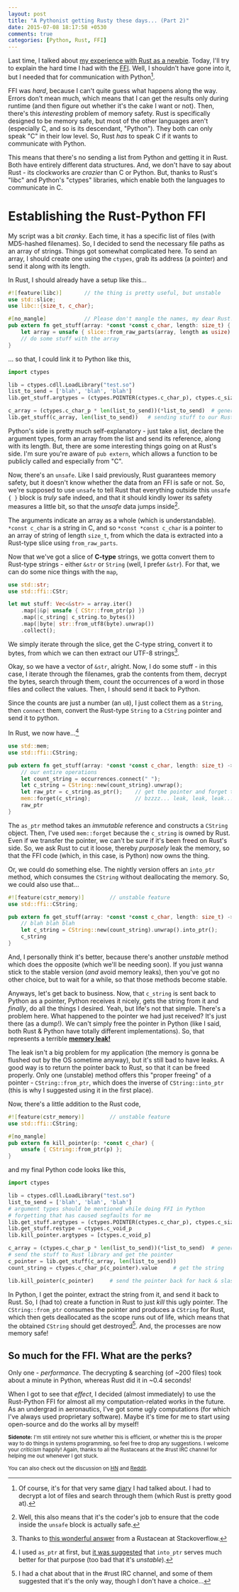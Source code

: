 ```yaml
---
layout: post
title: "A Pythonist getting Rusty these days... (Part 2)"
date: 2015-07-08 18:17:58 +0530
comments: true
categories: [Python, Rust, FFI]
---
```


Last time, I talked about [my experience with Rust as a newbie](http://wafflespeanut.github.io/blog/2015/07/05/a-pythonist-getting-rusty-these-days-dot). Today, I'll try to explain the hard time I had with the [FFI](http://en.wikipedia.org/wiki/Foreign_function_interface). Well, I shouldn't have gone into it, but I needed that for communication with Python[^1].

FFI was *hard*, because I can't quite guess what happens along the way. Errors don't mean much, which means that I can get the results only during runtime (and then figure out whether it's the cake I want or not). Then, there's this *interesting* problem of memory safety. Rust is specifically designed to be memory safe, but most of the other languages aren't (especially C, and so is its descendant, "Python"). They both can only speak "C" in their low level. So, Rust *has* to speak C if it wants to communicate with Python.

<!-- more -->

This means that there's no sending a list from Python and getting it in Rust. Both have entirely different data structures. And, we don't have to say about Rust - its clockworks are *crazier* than C or Python. But, thanks to Rust's "libc" and Python's "ctypes" libraries, which enable both the languages to communicate in C.

# Establishing the Rust-Python FFI

My script was a bit *cranky*. Each time, it has a specific list of files (with MD5-hashed filenames). So, I decided to send the necessary file paths as an array of strings. Things got somewhat complicated here. To send an array, I should create one using the `ctypes`, grab its address (a pointer) and send it along with its length.

In Rust, I should already have a setup like this...

``` rust
#![feature(libc)]       // the thing is pretty useful, but unstable
use std::slice;
use libc::{size_t, c_char};

#[no_mangle]            // Please don't mangle the names, my dear Rust!
pub extern fn get_stuff(array: *const *const c_char, length: size_t) {
    let array = unsafe { slice::from_raw_parts(array, length as usize) };
    // do some stuff with the array
}
```

... so that, I could link it to Python like this,

``` python
import ctypes

lib = ctypes.cdll.LoadLibrary("test.so")
list_to_send = ['blah', 'blah', 'blah']
lib.get_stuff.argtypes = (ctypes.POINTER(ctypes.c_char_p), ctypes.c_size_t)

c_array = (ctypes.c_char_p * len(list_to_send))(*list_to_send)  # generate the array
lib.get_stuff(c_array, len(list_to_send))   # sending stuff to our Rust library
```

Python's side is pretty much self-explanatory - just take a list, declare the argument types, form an array from the list and send its reference, along with its length. But, there are some interesting things going on at Rust's side. I'm sure you're aware of `pub extern`, which allows a function to be publicly called and especially from "C".

Now, there's an `unsafe`. Like I said previously, Rust guarantees memory safety, but it doesn't know whether the data from an FFI is safe or not. So, we're supposed to use `unsafe` to tell Rust that everything outside this `unsafe { }` block is *truly* safe indeed, and that it should kindly lower its safety measures a little bit, so that the *unsafe* data jumps inside[^2].

The arguments indicate an array as a whole (which is understandable). `*const c_char` is a string in C, and so `*const *const c_char` is a pointer to an array of string of length `size_t`, from which the data is extracted into a Rust-type slice using `from_raw_parts`.

Now that we've got a slice of **C-type** strings, we gotta convert them to Rust-type strings - either `&str` or `String` (well, I prefer `&str`). For that, we can do some nice things with the `map`,

``` rust
use std::str;
use std::ffi::CStr;

let mut stuff: Vec<&str> = array.iter()
    .map(|&p| unsafe { CStr::from_ptr(p) })
    .map(|c_string| c_string.to_bytes())
    .map(|byte| str::from_utf8(byte).unwrap())
    .collect();
```

We simply iterate through the slice, get the C-type string, convert it to bytes, from which we can then extract our UTF-8 strings[^3].

Okay, so we have a vector of `&str`, alright. Now, I do some stuff - in this case, I iterate through the filenames, grab the contents from them, decrypt the bytes, search through them, count the occurrences of a word in those files and collect the values. Then, I should send it back to Python.

Since the counts are just a number (an `u8`), I just collect them as a `String`, then `connect` them, convert the Rust-type `String` to a `CString` pointer and send it to python.

In Rust, we now have...[^4]

``` rust
use std::mem;
use std::ffi::CString;

pub extern fn get_stuff(array: *const *const c_char, length: size_t) -> *const c_char {
    // our entire operations
    let count_string = occurrences.connect(" ");
    let c_string = CString::new(count_string).unwrap();
    let raw_ptr = c_string.as_ptr();    // get the pointer and forget the object
    mem::forget(c_string);              // bzzzz... leak, leak, leak...
    raw_ptr
}
```

The `as_ptr` method takes an *immutable* reference and constructs a `CString` object. Then, I've used `mem::forget` because the `c_string` is owned by Rust. Even if we transfer the pointer, we can't be sure if it's been freed on Rust's side. So, we ask Rust to cut it loose, thereby *purposely* leak the memory, so that the FFI code (which, in this case, is Python) now owns the thing.

Or, we could do something else. The nightly version offers an `into_ptr` method, which consumes the `CString` without deallocating the memory. So, we could also use that...

``` rust
#![feature(cstr_memory)]        // unstable feature
use std::ffi::CString;

pub extern fn get_stuff(array: *const *const c_char, length: size_t) -> *const c_char {
    // blah blah blah
    let c_string = CString::new(count_string).unwrap().into_ptr();
    c_string
}
```

And, I personally think it's better, because there's another *unstable* method which does the opposite (which we'll be needing soon). If you just wanna stick to the stable version (*and* avoid memory leaks), then you've got no other choice, but to wait for a while, so that those methods become stable.

Anyways, let's get back to business. Now, that `c_string` is sent back to Python as a pointer, Python receives it nicely, gets the string from it and *finally*, do all the things I desired. Yeah, but life's not that simple. There's a problem here. What happened to the pointer we had just received? It's just there (as a dump!). We can't simply free the pointer in Python (like I said, both Rust & Python have totally different implementations). So, that represents a terrible [**memory leak!**](https://en.wikipedia.org/wiki/Memory_leak)

The leak isn't a big problem for my application (the memory is gonna be flushed out by the OS sometime anyway), but it's still bad to have leaks. A good way is to return the pointer back to Rust, so that it can be freed properly. Only one (unstable) method offers this "proper freeing" of a pointer - `CString::from_ptr`, which does the inverse of `CString::into_ptr` (this is why I suggested using it in the first place).

Now, there's a little addition to the Rust code,

``` rust
#![feature(cstr_memory)]        // unstable feature
use std::ffi::CString;

#[no_mangle]
pub extern fn kill_pointer(p: *const c_char) {
    unsafe { CString::from_ptr(p) };
}
```

and my final Python code looks like this,

``` python
import ctypes

lib = ctypes.cdll.LoadLibrary("test.so")
list_to_send = ['blah', 'blah', 'blah']
# argument types should be mentioned while doing FFI in Python
# forgetting that has caused segfaults for me
lib.get_stuff.argtypes = (ctypes.POINTER(ctypes.c_char_p), ctypes.c_size_t)
lib.get_stuff.restype = ctypes.c_void_p
lib.kill_pointer.argtypes = [ctypes.c_void_p]

c_array = (ctypes.c_char_p * len(list_to_send))(*list_to_send)  # generate the array
# send the stuff to Rust library and get the pointer
c_pointer = lib.get_stuff(c_array, len(list_to_send))
count_string = ctypes.c_char_p(c_pointer).value     # get the string

lib.kill_pointer(c_pointer)     # send the pointer back for hack & slash!
```

In Python, I get the pointer, extract the string from it, and send it back to Rust. So, I (had to) create a function in Rust to just *kill* this ugly pointer. The `CString::from_ptr` consumes the pointer and produces a `CString` for Rust, which then gets deallocated as the scope runs out of life, which means that the obtained `CString` should get destroyed[^5]. And, the processes are now memory safe!

## So much for the FFI. What are the perks?

Only one - *performance*. The decrypting & searching (of ~200 files) took about a minute in Python, whereas Rust did it in ~0.4 seconds!

When I got to see that *effect*, I decided (almost immediately) to use the Rust-Python FFI for almost all my computation-related works in the future. As an undergrad in aeronautics, I've got some ugly computations (for which I've always used proprietary software). Maybe it's time for me to start using open-source and do the works all by myself!

<small>**Sidenote:** I'm still entirely not sure whether this is efficient, or whether this is the proper way to do things in systems programming, so feel free to drop any suggestions. I welcome your *criticism* happily! Again, thanks to all the Rustaceans at the #rust IRC channel for helping me out whenever I got stuck.</small>

<small>You can also check out the discussion on [HN](https://news.ycombinator.com/item?id=9853688) and [Reddit](https://www.reddit.com/r/rust/comments/3ckv6z/a_pythonist_getting_rusty_these_days_part_2/).</small>

[^1]: Of course, it's for that very same [diary](https://github.com/Wafflespeanut/biographer) I had talked about. I had to decrypt a lot of files and search through them (which Rust is pretty good at).

[^2]: Well, this also means that it's the coder's job to ensure that the code inside the `unsafe` block is actually safe.

[^3]: Thanks to [this wonderful answer](http://stackoverflow.com/a/31075375/2313792) from a Rustacean at Stackoverflow.

[^4]: I used `as_ptr` at first, but [it was suggested](http://stackoverflow.com/a/31083443/2313792) that `into_ptr` serves much better for that purpose (too bad that it's *unstable*).

[^5]: I had a chat about that in the #rust IRC channel, and some of them suggested that it's the only way, though I don't have a choice...
